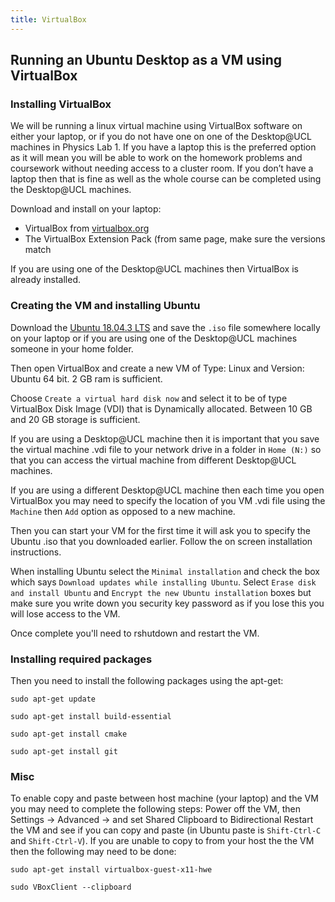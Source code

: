 ```yaml
---
title: VirtualBox 
---
```


## Running an Ubuntu Desktop as a VM using VirtualBox

### Installing VirtualBox

We will be running a linux virtual machine using VirtualBox software on either your laptop, or if you do not have 
one on one of the Desktop@UCL machines in Physics Lab 1. If you have a laptop this is the preferred option as it 
will mean you will be able to work on the homework problems and coursework without needing access to a cluster room. If you don’t have a laptop then that is fine as well as the whole course can be completed using the Desktop@UCL machines.

Download and install on your laptop:
* VirtualBox from [virtualbox.org](https://www.virtualbox.org/wiki/Downloads) 
* The VirtualBox Extension Pack (from same page, make sure the versions match 

If you are using one of the Desktop@UCL machines then VirtualBox is already installed.  

### Creating the VM and installing Ubuntu

Download the [Ubuntu 18.04.3 LTS](https://ubuntu.com/download/desktop) and save the `.iso` file somewhere locally on your laptop or if you are using one of the Desktop@UCL machines someone in your home folder.

Then open VirtualBox and create a new VM of Type: Linux and Version: Ubuntu 64 bit. 2 GB ram is sufficient. 

Choose `Create a virtual hard disk now` and select it to be of type VirtualBox Disk Image (VDI) that is Dynamically allocated. Between 10 GB and 20 GB storage is sufficient. 

If you are using a Desktop@UCL machine then it is important that you save the virtual machine .vdi file to your network drive in a folder in `Home (N:)` so that you can access the virtual machine from different Desktop@UCL machines. 

If you are using a different Desktop@UCL machine then each time you open VirtualBox you may need to specify the location
of you VM .vdi file using the `Machine` then `Add` option as opposed to a new machine.   

Then you can start your VM for the first time it will ask you to specify the Ubuntu .iso that you downloaded earlier. Follow the on screen installation instructions. 

When installing Ubuntu select the `Minimal installation` and check the box which says `Download updates while installing Ubuntu`. Select `Erase disk and install Ubuntu` and `Encrypt the new Ubuntu installation` boxes but make sure you write down you security key password as if you lose this you will lose access to the VM.

Once complete you'll need to rshutdown and restart the VM.

### Installing required packages

Then you need to install the following packages using the apt-get:
```
sudo apt-get update 

sudo apt-get install build-essential 

sudo apt-get install cmake 

sudo apt-get install git 
```

### Misc

To enable copy and paste between host machine (your laptop) and the VM you may need to complete the following steps:
Power off the VM, then Settings -> Advanced -> and set Shared Clipboard to Bidirectional
Restart the VM and see if you can copy and paste (in Ubuntu paste is `Shift-Ctrl-C` and `Shift-Ctrl-V`).
If you are unable to copy to from your host the the VM then the following may need to be done:

```
sudo apt-get install virtualbox-guest-x11-hwe

sudo VBoxClient --clipboard
```
